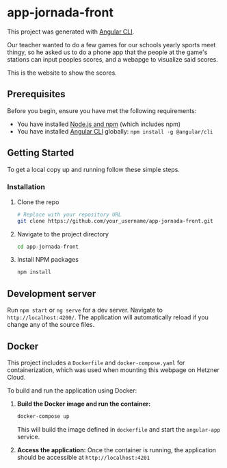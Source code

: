 # app-jornada-front

This project was generated with [Angular CLI](https://github.com/angular/angular-cli).

Our teacher wanted to do a few games for our schools yearly sports meet thingy, so he asked us to do a phone app that the people at the game's stations can input peoples scores, and a webapge to visualize said scores.

This is the website to show the scores.

## Prerequisites

Before you begin, ensure you have met the following requirements:
* You have installed [Node.js and npm](https://nodejs.org/) (which includes npm)
* You have installed [Angular CLI](https://cli.angular.io/) globally: `npm install -g @angular/cli`

## Getting Started

To get a local copy up and running follow these simple steps.

### Installation

1. Clone the repo
   ```sh
   # Replace with your repository URL
   git clone https://github.com/your_username/app-jornada-front.git
   ```
2. Navigate to the project directory
   ```sh
   cd app-jornada-front
   ```
3. Install NPM packages
   ```sh
   npm install
   ```

## Development server

Run `npm start` or `ng serve` for a dev server. Navigate to `http://localhost:4200/`. The application will automatically reload if you change any of the source files.

## Docker

This project includes a `Dockerfile` and `docker-compose.yaml` for containerization, which was used when mounting this webpage on Hetzner Cloud.

To build and run the application using Docker:

1.  **Build the Docker image and run the container:**
    ```sh
    docker-compose up
    ```
    This will build the image defined in `dockerfile` and start the `angular-app` service.

2.  **Access the application:**
    Once the container is running, the application should be accessible at `http://localhost:4201` 


